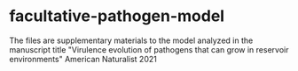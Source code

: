 # facultative-pathogen-model
The files are supplementary materials to the model analyzed in the manuscript title "Virulence evolution of pathogens that can grow in reservoir environments" American Naturalist 2021
